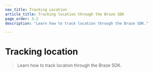 ```yaml
---
nav_title: Tracking Location
article_title: Tracking location through the Braze SDK
page_order: 3.2
description: "Learn how to track location through the Braze SDK."

---
```


# Tracking location

> Learn how to track location through the Braze SDK.


